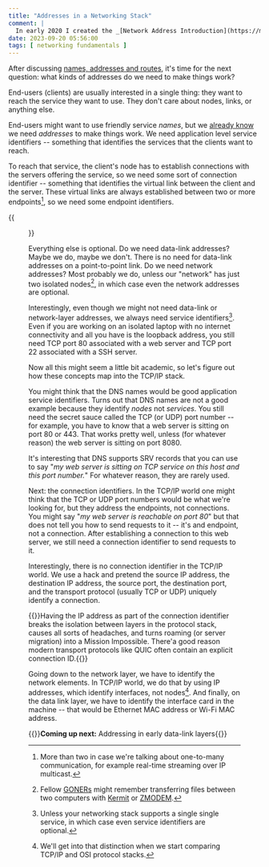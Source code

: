 ```yaml
---
title: "Addresses in a Networking Stack"
comment: |
  In early 2020 I created the _[Network Address Introduction](https://my.ipspace.net/bin/get/Net101/NA1.1%20-%20Network%20Addressing%20Introduction.mp4?doccode=Net101)_ video as part of the _[How Networks Really Work webinar](https://www.ipspace.net/How_Networks_Really_Work)_. This blog post is an edited transcript of the second part of that video.
date: 2023-09-20 05:56:00
tags: [ networking fundamentals ]
---
```

After discussing [names, addresses and routes](/2023/09/names-addresses-routes/), it's time for the next question: what kinds of addresses do we need to make things work?

End-users (clients) are usually interested in a single thing: they want to reach the service they want to use. They don't care about nodes, links, or anything else.

End-users might want to use friendly service *names*, but we [already know](/2023/09/names-addresses-routes/) we need *addresses* to make things work. We need application level service identifiers -- something that identifies the services that the clients want to reach.
<!--more-->
To reach that service, the client's node has to establish connections with the servers offering the service, so we need some sort of connection identifier -- something that identifies the virtual link between the client and the server. These virtual links are always established between two or more endpoints[^MTO], so we need some endpoint identifiers. 

[^MTO]: More than two in case we're talking about one-to-many communication, for example real-time streaming over IP multicast.

{{<figure src="/2023/09/stack-addressing.png">}}

Everything else is optional. Do we need data-link addresses? Maybe we do, maybe we don't. There is no need for data-link addresses on a point-to-point link. Do we need network addresses? Most probably we do, unless our "network" has just two isolated nodes[^KM], in which case even the network addresses are optional.

[^KM]: Fellow [GONERs](https://etherealmind.com/network-dictionary-goners/) might remember transferring files between two computers with [Kermit](https://en.wikipedia.org/wiki/Kermit_(protocol)) or [ZMODEM](https://en.wikipedia.org/wiki/ZMODEM).

Interestingly, even though we might not need data-link or network-layer addresses, we always need service identifiers[^SS]. Even if you are working on an isolated laptop with no internet connectivity and all you have is the loopback address, you still need TCP port 80 associated with a web server and TCP port 22 associated with a SSH server. 

[^SS]: Unless your networking stack supports a single single service, in which case even service identifiers are optional.

Now all this might seem a little bit academic, so let's figure out how these concepts map into the TCP/IP stack.

You might think that the DNS names would be good application service identifiers. Turns out that DNS names are not a good example because they identify *nodes* not *services*. You still need the secret sauce called the TCP (or UDP) port number -- for example, you have to know that a web server is sitting on port 80 or 443. That works pretty well, unless (for whatever reason) the web server is sitting on port 8080. 

It's interesting that DNS supports SRV records that you can use to say "_my web server is sitting on TCP service on this host and this port number._" For whatever reason, they are rarely used.

Next: the connection identifiers. In the TCP/IP world one might think that the TCP or UDP port numbers would be what we're looking for, but they address the endpoints, not connections. You might say "_my web server is reachable on port 80_" but that does not tell you how to send requests to it -- it's and endpoint, not a connection. After establishing a connection to this web server, we still need a connection identifier to send requests to it.

Interestingly, there is no connection identifier in the TCP/IP world. We use a hack and pretend the source IP address, the destination IP address, the source port, the destination port, and the transport protocol (usually TCP or UDP) uniquely identify a connection.

{{<note>}}Having the IP address as part of the connection identifier breaks the isolation between layers in the protocol stack, causes all sorts of headaches, and turns roaming (or server migration) into a Mission Impossible. There'a good reason modern transport protocols like QUIC often contain an explicit connection ID.{{</note>}}

Going down to the network layer, we have to identify the network elements. In TCP/IP world, we do that by using IP addresses, which identify interfaces, not nodes[^OSI]. And finally, on the data link layer, we have to identify the interface card in the machine -- that would be Ethernet MAC address or Wi-Fi MAC address.

[^OSI]: We'll get into that distinction when we start comparing TCP/IP and OSI protocol stacks.

{{<next-in-series page="/posts/2023/10/data-link-addressing.md">}}**Coming up next:** Addressing in early data-link layers{{</next-in-series>}}
